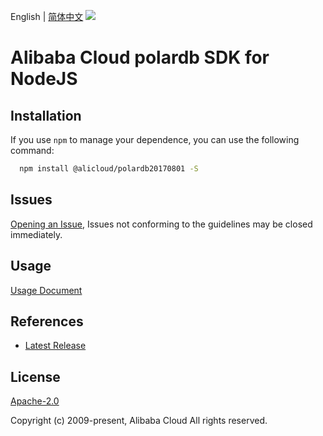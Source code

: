 English | [简体中文](README-CN.md)
![](https://aliyunsdk-pages.alicdn.com/icons/AlibabaCloud.svg)

# Alibaba Cloud polardb SDK for NodeJS

## Installation
If you use `npm` to manage your dependence, you can use the following command:

```sh
  npm install @alicloud/polardb20170801 -S
```

## Issues
[Opening an Issue](https://github.com/aliyun/alibabacloud-typescript-sdk/issues/new), Issues not conforming to the guidelines may be closed immediately.

## Usage
[Usage Document](https://github.com/aliyun/alibabacloud-typescript-sdk/blob/master/docs/Usage-EN.md#quick-examples)

## References
* [Latest Release](https://github.com/aliyun/alibabacloud-typescript-sdk/)

## License
[Apache-2.0](http://www.apache.org/licenses/LICENSE-2.0)

Copyright (c) 2009-present, Alibaba Cloud All rights reserved.
